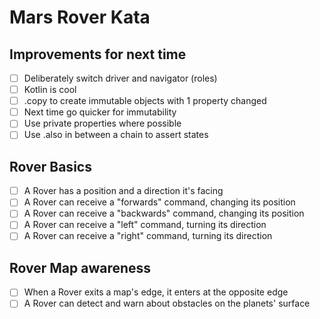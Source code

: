# Mars Rover Kata

## Improvements for next time
* [ ] Deliberately switch driver and navigator (roles)
* [ ] Kotlin is cool  
* [ ] .copy to create immutable objects with 1 property changed  
* [ ] Next time go quicker for immutability  
* [ ] Use private properties where possible  
* [ ] Use .also in between a chain to assert states

## Rover Basics
* [ ] A Rover has a position and a direction it's facing
* [ ] A Rover can receive a "forwards" command, changing its position
* [ ] A Rover can receive a "backwards" command, changing its position
* [ ] A Rover can receive a "left" command, turning its direction
* [ ] A Rover can receive a "right" command, turning its direction

## Rover Map awareness
* [ ] When a Rover exits a map's edge, it enters at the opposite edge
* [ ] A Rover can detect and warn about obstacles on the planets' surface
